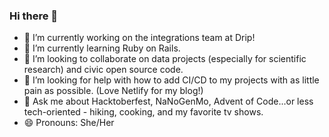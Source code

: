 ### Hi there 👋

- 🔭 I’m currently working on the integrations team at Drip!
- 🌱 I’m currently learning Ruby on Rails.
- 👯 I’m looking to collaborate on data projects (especially for scientific research) and civic open source code.
- 🤔 I’m looking for help with how to add CI/CD to my projects with as little pain as possible. (Love Netlify for my blog!)
- 💬 Ask me about Hacktoberfest, NaNoGenMo, Advent of Code...or less tech-oriented - hiking, cooking, and my favorite tv shows.
- 😄 Pronouns: She/Her

<!--
**keheitz/keheitz** is a ✨ _special_ ✨ repository because its `README.md` (this file) appears on your GitHub profile.

Here are some ideas to get you started:

- 🔭 I’m currently working on ...
- 🌱 I’m currently learning ...
- 👯 I’m looking to collaborate on ...
- 🤔 I’m looking for help with ...
- 💬 Ask me about ...
- 📫 How to reach me: ...
- 😄 Pronouns: ...
- ⚡ Fun fact: ...
-->
